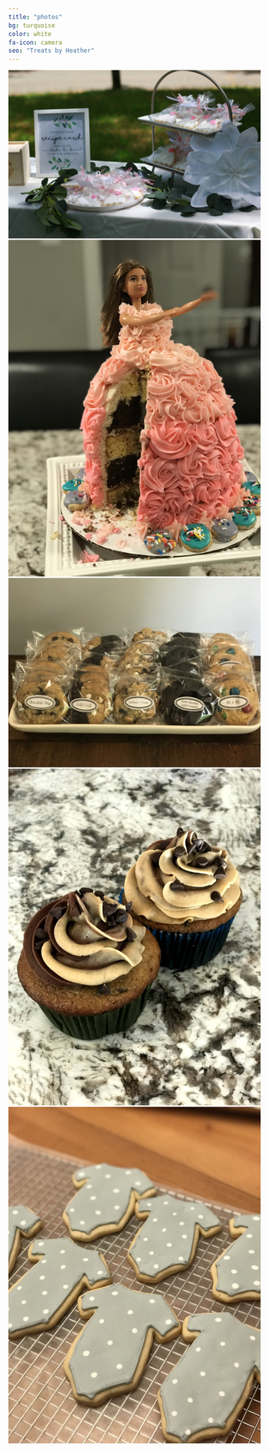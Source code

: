 ```yaml
---
title: "photos"
bg: turquoise
color: white
fa-icon: camera
seo: "Treats by Heather"
---
```


<div>
<img class="row big column"   src="img/gallery/bridalshowertable.jpg" alt="Bridal Shower" title="Bridal Shower" />
<img class="row small column" src="img/gallery/barbiecake.jpg"  alt="Barbie Cake" title="Barbie CAke"/>
<img class="row big column"   src="img/gallery/cookieplatter.jpg"      alt="Cookie Platter" title="Cookie Platter" />
<img class="row small column" src="img/gallery/swirlcupcakes.jpg"      alt="Swirl Cupcakes" title="Swirl Cupcakes" />
<img class="row full column"  src="img/gallery/onesiecookies.jpg" alt="Onesie Cookies" title="Onesie Cookies" />
</div>

